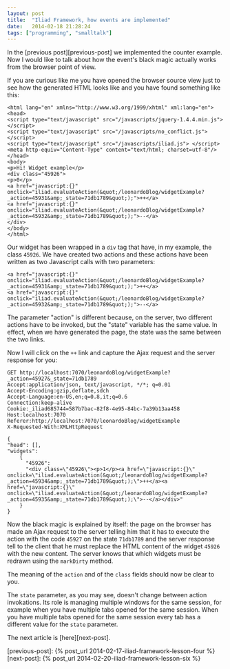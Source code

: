```yaml
---
layout: post
title:  "Iliad Framework, how events are implemented"
date:   2014-02-18 21:28:24
tags: ["programming", "smalltalk"]
---
```


In the [previous post][previous-post] we implemented the counter
example. Now I would like to talk about how the event's black magic
actually works from the browser point of view.

<!--more-->

If you are curious like me you have opened the browser source view
just to see how the generated HTML looks like and you have found
something like this:

```console html %}
<html lang="en" xmlns="http://www.w3.org/1999/xhtml" xml:lang="en">
<head>
<script type="text/javascript" src="/javascripts/jquery-1.4.4.min.js"> </script>
<script type="text/javascript" src="/javascripts/no_conflict.js"> </script>
<script type="text/javascript" src="/javascripts/iliad.js"> </script>
<meta http-equiv="Content-Type" content="text/html; charset=utf-8"/>
</head>
<body>
<p>Hi! Widget example</p>
<div class="45926">
<p>0</p>
<a href="javascript:{}" onclick="iliad.evaluateAction(&quot;/leonardoBlog/widgetExample?_action=45931&amp;_state=71db1789&quot;);">++</a>
<a href="javascript:{}" onclick="iliad.evaluateAction(&quot;/leonardoBlog/widgetExample?_action=45932&amp;_state=71db1789&quot;);">--</a>
</div>
</body>
</html>
```

Our widget has been wrapped in a `div` tag that have, in my example,
the class `45926`. We have created two actions and these actions have
been written as two Javascript calls with two parameters:

```console html %}
<a href="javascript:{}" onclick="iliad.evaluateAction(&quot;/leonardoBlog/widgetExample?_action=45931&amp;_state=71db1789&quot;);">++</a>
<a href="javascript:{}" onclick="iliad.evaluateAction(&quot;/leonardoBlog/widgetExample?_action=45932&amp;_state=71db1789&quot;);">--</a>
```

The parameter "action" is different because, on the server, two
different actions have to be invoked, but the "state" variable has the
same value. In effect, when we have generated the page, the state was
the same between the two links.

Now I will click on the `++` link and capture the Ajax request and the
server response for you:

    GET http://localhost:7070/leonardoBlog/widgetExample?_action=45927&_state=71db1789
    Accept:application/json, text/javascript, */*; q=0.01
    Accept-Encoding:gzip,deflate,sdch
    Accept-Language:en-US,en;q=0.8,it;q=0.6
    Connection:keep-alive
    Cookie:_iliad685744=587b7bac-82f8-4e95-84bc-7a39b13aa458
    Host:localhost:7070
    Referer:http://localhost:7070/leonardoBlog/widgetExample
    X-Requested-With:XMLHttpRequest
 
    {
	"head": [],
	"widgets":
	    {
		  "45926":
		  "<div class=\"45926\"><p>1</p><a href=\"javascript:{}\" onclick=\"iliad.evaluateAction(&quot;/leonardoBlog/widgetExample?_action=45934&amp;_state=71db1789&quot;);\">++</a><a href=\"javascript:{}\" onclick=\"iliad.evaluateAction(&quot;/leonardoBlog/widgetExample?_action=45935&amp;_state=71db1789&quot;);\">--</a></div>"
	    }
	}

Now the black magic is explained by itself: the page on the browser
has made an Ajax request to the server telling him that it has to
execute the action with the code `45927` on the state `71db1789` and
the server response tell to the client that he must replace the HTML
content of the widget `45926` with the new content. The server knows
that which widgets must be redrawn using the `markDirty` method.

The meaning of the `action` and of the `class` fields should now be
clear to you.

The `state` parameter, as you may see, doesn't change between action
invokations. Its role is managing multiple windows for the same
session, for example when you have multiple tabs opened for the same
session. When you have multiple tabs opened for the same session every
tab has a different value for the `state` parameter.

The next article is [here][next-post].

[previous-post]: {% post_url 2014-02-17-iliad-framework-lesson-four %}
[next-post]:  {% post_url 2014-02-20-iliad-framework-lesson-six %}
